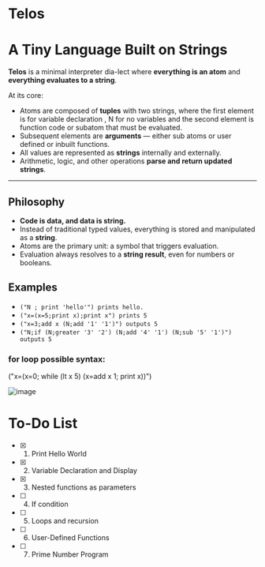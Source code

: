 # Telos
# A Tiny Language Built on Strings

**Telos** is a minimal interpreter dia-lect where **everything is an atom** and **everything evaluates to a string**.

At its core:
- Atoms are composed of **tuples** with two strings, where the first element is for variable declaration , N for no variables
and the second element is function code or subatom that must be evaluated.
- Subsequent elements are **arguments** — either sub atoms or user defined or inbuilt functions.
- All values are represented as **strings** internally and externally.
- Arithmetic, logic, and other operations **parse and return updated strings**.

---

## Philosophy
- **Code is data, and data is string.**
- Instead of traditional typed values, everything is stored and manipulated as a **string**.
- Atoms are the primary unit: a symbol that triggers evaluation.
- Evaluation always resolves to a **string result**, even for numbers or booleans.

## Examples
- ``("N ; print 'hello'") prints hello.``
- ``("x=(x=5;print x);print x") prints 5``
- ``("x=3;add x (N;add '1' '1')") outputs 5``
- ``("N;if (N;greater '3' '2') (N;add '4' '1') (N;sub '5' '1')") outputs 5``

### for loop possible syntax:
  ("x=(x=0; while (lt x 5) (x=add x 1; print x))")

![image](https://github.com/user-attachments/assets/1128fbaf-3e7a-41a0-bc35-3d12dbd7d778)

# To-Do List
- [x] 1. Print Hello World
- [x] 2. Variable Declaration and Display
- [x] 3. Nested functions as parameters
- [ ] 4. If condition
- [ ] 5. Loops and recursion
- [ ] 6. User-Defined Functions
- [ ] 7. Prime Number Program 


